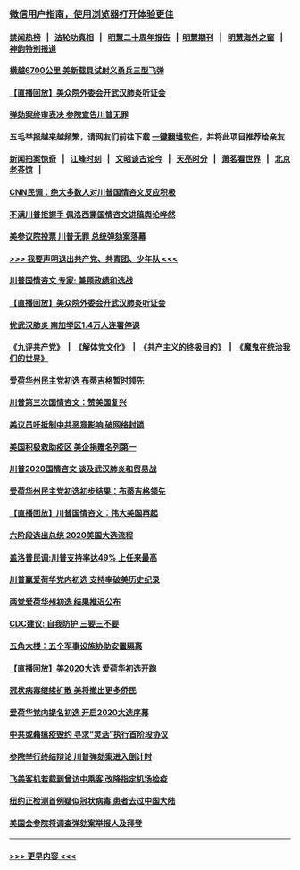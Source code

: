 ### [微信用户指南，使用浏览器打开体验更佳](https://github.com/gfw-breaker/banned-news1/blob/master/indexes/wechat-guide.md?t=0)
#### [禁闻热榜](热点新闻.md?t=0)  &nbsp;&nbsp;|&nbsp;&nbsp; [法轮功真相](https://github.com/gfw-breaker/truth/blob/master/README.md?t=0) &nbsp;&nbsp;|&nbsp;&nbsp; [明慧二十周年报告](https://github.com/gfw-breaker/mh-reports/blob/master/README.md?t=0) &nbsp;&nbsp;|&nbsp;&nbsp;[明慧期刊](https://github.com/gfw-breaker/mh-qikan) &nbsp;&nbsp;|&nbsp;&nbsp; [明慧海外之窗](https://github.com/gfw-breaker/mh-news/blob/master/README.md?t=0) &nbsp;&nbsp;|&nbsp;&nbsp; [神韵特别报道](https://github.com/gfw-breaker/mh-news/blob/master/shenyun.md?t=0)
#### [横越6700公里 美新载具试射义勇兵三型飞弹](../pages/prog203/a102770574.md?t=02061302) 
#### [【直播回放】美众院外委会开武汉肺炎听证会](../pages/prog203/a102770446.md?t=02061302) 
#### [弹劾案终审表决 参院宣告川普无罪](../pages/prog203/a102770372.md?t=02061302) 
#### 五毛举报越来越频繁，请网友们前往下载 [一键翻墙软件](https://github.com/gfw-breaker/ssr-accounts)，并将此项目推荐给亲友
#### [新闻拍案惊奇](https://github.com/gfw-breaker/banned-news1/blob/master/pages/link4.md) &nbsp;&nbsp;|&nbsp;&nbsp; [江峰时刻](https://github.com/gfw-breaker/banned-news1/blob/master/pages/link4.md) &nbsp;&nbsp;|&nbsp;&nbsp; [文昭谈古论今](https://github.com/gfw-breaker/banned-news1/blob/master/pages/link4.md) &nbsp;&nbsp;|&nbsp;&nbsp; [天亮时分](https://github.com/gfw-breaker/banned-news1/blob/master/pages/link4.md) &nbsp;&nbsp;|&nbsp;&nbsp; [萧茗看世界](https://github.com/gfw-breaker/banned-news1/blob/master/pages/link4.md) &nbsp;&nbsp;|&nbsp;&nbsp; [北京老茶馆](https://github.com/gfw-breaker/banned-news1/blob/master/pages/link4.md) &nbsp;&nbsp;|&nbsp;&nbsp; 
#### [CNN民调：绝大多数人对川普国情咨文反应积极](../pages/prog203/a102770266.md?t=02061302) 
#### [不满川普拒握手 佩洛西撕国情咨文讲稿舆论哗然](../pages/prog203/a102770197.md?t=02061302) 
#### [美参议院投票 川普无罪 总统弹劾案落幕](../pages/prog203/a102770339.md?t=02061302) 
#### [>>> 我要声明退出共产党、共青团、少年队 <<<](https://github.com/begood0513/goodnews/blob/master/quit/letter.md) 
#### [川普国情咨文 专家: 兼顾政绩和选战](../pages/prog203/a102770277.md?t=02061302) 
#### [【直播回放】美众院外委会开武汉肺炎听证会](../pages/prog203/a102770210.md?t=02061302) 
#### [忧武汉肺炎 南加学区1.4万人连署停课](../pages/prog203/a102770166.md?t=02061302) 
#### [《九评共产党》](https://github.com/begood0513/9ping.md/blob/master/README.md) &nbsp;|&nbsp; [《解体党文化》](../../../../jtdwh.md/blob/master/README.md)  &nbsp;|&nbsp; [《共产主义的终极目的》](../../../../gczydzjmd.md/blob/master/README.md) &nbsp;|&nbsp; [《魔鬼在统治我们的世界》](../../../../mgztzwmdsj.md/blob/master/README.md) 
#### [爱荷华州民主党初选 布蒂吉格暂时领先](../pages/prog203/a102770142.md?t=02061302) 
#### [川普第三次国情咨文：赞美国复兴](../pages/prog203/a102770133.md?t=02061302) 
#### [美议员吁抵制中共恶意影响 破网络封锁](../pages/prog203/a102770069.md?t=02061302) 
#### [美国积极救助疫区 美企捐赠名列第一](../pages/prog203/a102770023.md?t=02061302) 
#### [川普2020国情咨文 谈及武汉肺炎和贸易战](../pages/prog203/a102769813.md?t=02061302) 
#### [爱荷华州民主党初选初步结果：布蒂吉格领先](../pages/prog203/a102769463.md?t=02061302) 
#### [【直播回放】川普国情咨文：伟大美国再起](../pages/prog203/a102768464.md?t=02061302) 
#### [六阶段选出总统 2020美国大选流程](../pages/prog203/a102769417.md?t=02061302) 
#### [盖洛普民调:川普支持率达49% 上任来最高](../pages/prog203/a102769331.md?t=02061302) 
#### [川普赢爱荷华党内初选 支持率破美历史纪录](../pages/prog203/a102769296.md?t=02061302) 
#### [两党爱荷华州初选 结果推迟公布](../pages/prog203/a102769256.md?t=02061302) 
#### [CDC建议: 自我防护 三要三不要](../pages/prog203/a102769261.md?t=02061302) 
#### [五角大楼：五个军事设施协助安置隔离](../pages/prog203/a102769237.md?t=02061302) 
#### [【直播回放】美2020大选 爱荷华初选开跑](../pages/prog203/a102768484.md?t=02061302) 
#### [冠状病毒继续扩散 美将撤出更多侨民](../pages/prog203/a102768407.md?t=02061302) 
#### [爱荷华党内提名初选 开启2020大选序幕](../pages/prog203/a102768451.md?t=02061302) 
#### [中共或藉瘟疫毁约 寻求“灵活”执行首阶段协议](../pages/prog203/a102768331.md?t=02061302) 
#### [参院举行终结辩论 川普弹劾案进入倒计时](../pages/prog203/a102768276.md?t=02061302) 
#### [飞美客机若载到曾访中乘客 改降指定机场检疫](../pages/prog203/a102767735.md?t=02061302) 
#### [纽约正检测首例疑似冠状病毒 患者去过中国大陆](../pages/prog203/a102767642.md?t=02061302) 
#### [美国会参院将调查弹劾案举报人及拜登](../pages/prog203/a102767546.md?t=02061302) 

----
#### [ >>> 更早内容 <<< ](../indexes/prog203-earlier.md)
